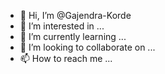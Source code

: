 - 👋 Hi, I’m @Gajendra-Korde
- 👀 I’m interested in ...
- 🌱 I’m currently learning ...
- 💞️ I’m looking to collaborate on ...
- 📫 How to reach me ...

<!---
Gajendra-Korde/Gajendra-Korde is a ✨ special ✨ repository because its `README.md` (this file) appears on your GitHub profile.
You can click the Preview link to take a look at your changes.
--->
